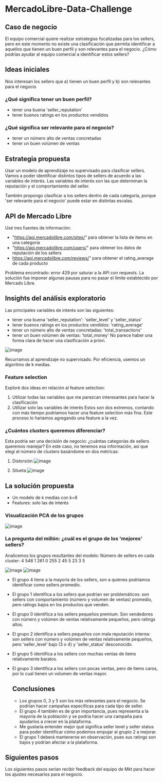# MercadoLibre-Data-Challenge

## Caso de negocio
El equipo comercial quiere realizar estrategias focalizadas para los sellers, pero en este
momento no existe una clasificación que permita identificar a aquellos que tienen un buen
perfil y son relevantes para el negocio. 
¿Cómo podrías ayudar al equipo comercial a identificar estos sellers?

## Ideas iniciales
Nos interesan los sellers que 
a) tienen un buen perfil y 
b) son relevantes para el negocio

### ¿Qué significa tener un buen perfil? 
- tener una buena 'seller_reputation'
- tener buenos ratings en los productos vendidos
### ¿Qué significa ser relevante para el negocio?
- tener un número alto de ventas concretadas
- tener un buen volúmen de ventas

## Estrategia propuesta
Usar un modelo de aprendizaje no supervisado para clasificar sellers. Vamos a poder identificar distintos tipos de sellers de acuerdo a las variables de interés. Las variables de interés son las que determinan la reputación y el comportamiento del seller. 

También propongo clasificar a los sellers dentro de cada categoría, porque 'ser relevante para el negocio' puede estar en distintas escalas. 

## API de Mercado Libre
Usé tres fuentes de información:
- "https://api.mercadolibre.com/sites/" para obtener la lista de items en una categoría
- "https://api.mercadolibre.com/users/" para obtener los datos de reputación de los sellers
- https://api.mercadolibre.com/reviews/" para obtener el rating_average de cada producto

Problema encontrado: error 429 por saturar a la API con requests. La solución fue imponer algunas pausas para no pasar el límite establecido por Mercado Libre. 

## Insights del análisis exploratorio
Las principales variables de interés son las siguientes:
- tener una buena 'seller_reputation': 'seller_level' y 'seller_status'
- tener buenos ratings en los productos vendidos: 'rating_average'
- tener un número alto de ventas concretadas: 'total_transactions'
- tener un buen volúmen de ventas: 'total_money'
No parece haber una forma clara de hacer una clasificación a priori.

![image](https://github.com/XimenaZamora/MercadoLibre-Data-Challenge/assets/51669940/076566a5-8464-4d06-97b7-04336e2b6d68)

Recurramos al aprendizaje no supervisado. Por eficiencia, usemos un algoritmo de k medias.

### Feature selection
Exploré dos ideas en relación al feature selection:
  1) Utilizar todas las variables que me parezcan interesantes para hacer la clasificación
  2) Utilizar solo las variables de interés
Estos son dos extremos, contando con más tiempo podríamos hacer una feature selection más fina. Este proceso lo haríamos agregando una feature a la vez.

### ¿Cuántos clusters queremos diferenciar?
Esta podría ser una decisión de negocio: ¿cuántas categorías de sellers queremos manejar?
En este caso, no tenemos esa información, así que elegí el número de clusters basándome en dos métricas:
  1. Distorsión
     ![image](https://github.com/XimenaZamora/MercadoLibre-Data-Challenge/assets/51669940/31e58928-b900-4d14-a822-6498dad6c568)

  3. Silueta
     ![image](https://github.com/XimenaZamora/MercadoLibre-Data-Challenge/assets/51669940/14ccb891-5818-4be4-bb85-11a8e59ab05e)



## La solución propuesta
- Un modelo de k medias con k=6
- Features: solo las de interés
  
### Visualización PCA de los grupos
![image](https://github.com/XimenaZamora/MercadoLibre-Data-Challenge/assets/51669940/fd4580aa-8f16-4455-836a-0617ee98b238)


### La pregunta del millón: ¿cuál es el grupo de los 'mejores' sellers?
Analicemos los grupos resultantes del modelo:
Número de sellers en cada cluster:
4    548
1    261
0    255
2     45
5     23
3      5

![image](https://github.com/XimenaZamora/MercadoLibre-Data-Challenge/assets/51669940/228c7982-bcbe-4859-aeeb-cf62857760d4)
![image](https://github.com/XimenaZamora/MercadoLibre-Data-Challenge/assets/51669940/2ccdae8e-e363-4df8-9332-094f3bf24033)


- El grupo 4 tiene a la mayoría de los sellers, son a quienes podríamos identificar como sellers promedio.
- El grupo 1 identifica a los sellers que podrían ser problemáticos: son sellers con comportamiento (número y volumen de ventas) promedio, pero ratings bajos en los productos que venden.
- El grupo 0 identifica a los sellers pequeños premium. Son vendedores con número y volúmen de ventas relativamente pequeños, pero ratings altos.
- El grupo 2 identifica a sellers pequeños con mala reputación interna: son sellers con número y volúmen de ventas relativamente pequeños, pero 'seller_level' bajo (3 o 4) y 'seller_status' desconocido.
- El grupo 5 identifica a los sellers con muchas ventas de items relativamente baratos.
- El grupo 3 identifica a los sellers con pocas ventas, pero de items caros, por lo cual tienen un volumen de ventas mayor.

  ## Conclusiones
  - Los grupos 0, 3 y 5 son los más relevantes para el negocio. Se podrían hacer campañas específicas para cada tipo de seller.
  - El grupo 4 también es de gran importancia, pues representa a la mayoría de la población y se podría hacer una campaña para ayudarlos a crecer en la plataforma.
  - Me gustaría entender mejor qué significa seller level y seller status para poder identificar cómo podemos empujar al grupio 2 a mejorar.
  - El grupo 1 deberá mantenerse en observación, pues sus ratings son bajos y podrían afectar a la plataforma. 

## Siguientes pasos 
Los siguientes pasos serían recibir feedback del equipo de Mkt para hacer los ajustes necesarios para el negocio. 

